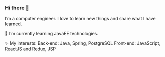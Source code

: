 ### Hi there 👋


I’m a computer engineer. I love to learn new things and share what I have learned.

🌱 I’m currently learning JavaEE technologies.

✨ My interests:
    Back-end: Java, Spring, PostgreSQL 
    Front-end: JavaScript, ReactJS and Redux, JSP
    
